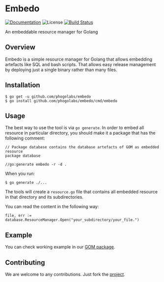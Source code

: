 # Embedo

[![Documentation][godoc-img]][godoc-url]
![License][license-img]
[![Build Status](https://travis-ci.org/phogolabs/embedo.svg?branch=master)](https://travis-ci.org/phogolabs/embedo)

An embeddable resource manager for Golang

## Overview

Embedo is a simple resource manager for Golang that allows embedding artefacts
like SQL and bash scripts. That allows easy release management by deploying
just a single binary rather than many files.

## Installation

```console
$ go get -u github.com/phogolabs/embedo
$ go install github.com/phogolabs/embedo/cmd/embedo
```

## Usage

The best way to use the tool is via `go generate`. In order to embed all
resource in particular directory, you should make it a package that has the
following comment:

```golang
// Package database contains the database artefacts of GOM as embedded resource
package database

//go:generate embedo -r -d .
```

When you run:

```console
$ go generate ./...
```

The tools will create a `resource.go` file that contains
all embedded resource in that directory and its
subdirectories.

You can read the content in the following way:

```golang
file, err := database.ResourceManager.Open("your_subdirectory/your_file.")
```

## Example

You can check working example in our [GOM package](https://github.com/phogolabs/gom/tree/master/example).

## Contributing

We are welcome to any contributions. Just fork the
[project](https://github.com/phogolabs/embedo).

[embedo-url]: https://github.com/phogolabs/embedo
[godoc-url]: https://godoc.org/github.com/phogolabs/embedo
[godoc-img]: https://godoc.org/github.com/phogolabs/embedo?status.svg
[license-img]: https://img.shields.io/badge/license-MIT-blue.svg
[software-license-url]: LICENSE
